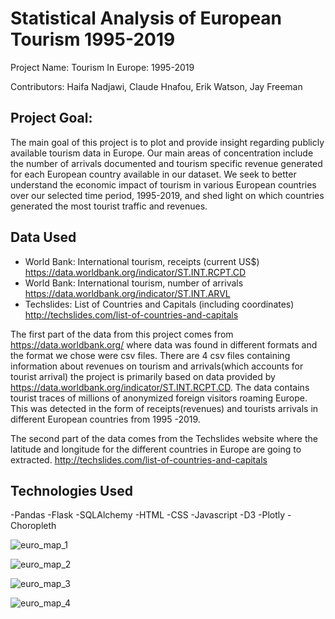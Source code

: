 # Statistical Analysis of European Tourism 1995-2019

Project Name: Tourism In Europe: 1995-2019

Contributors: Haifa Nadjawi, Claude Hnafou, Erik Watson, Jay Freeman

## Project Goal:

The main goal of this project is to plot and provide insight regarding publicly available tourism data in Europe. Our main areas of concentration include the number of arrivals documented and tourism specific revenue generated for each European country available in our dataset. We seek to better understand the economic impact of tourism in various European countries over our selected time period, 1995-2019, and shed light on which countries generated the most tourist traffic and revenues.

## Data Used

- World Bank: International tourism, receipts (current US$) https://data.worldbank.org/indicator/ST.INT.RCPT.CD
- World Bank: International tourism, number of arrivals https://data.worldbank.org/indicator/ST.INT.ARVL
- Techslides: List of Countries and Capitals (including coordinates) http://techslides.com/list-of-countries-and-capitals

The first part of the data from this project comes from https://data.worldbank.org/ where data was found in different formats and the format we chose were csv files. There are 4 csv files containing information about revenues on tourism and arrivals(which accounts for tourist arrival)
the project is primarily based on data provided by https://data.worldbank.org/indicator/ST.INT.RCPT.CD. The data contains tourist traces of millions of anonymized foreign visitors roaming Europe. This was detected in the form of receipts(revenues) and tourists arrivals in different European countries from 1995 -2019.

The second part of the data comes from the Techslides website where the latitude and longitude for the different countries in Europe are going to extracted.
http://techslides.com/list-of-countries-and-capitals

## Technologies Used

-Pandas
-Flask
-SQLAlchemy
-HTML
-CSS
-Javascript
-D3
-Plotly
-Choropleth



![euro_map_1](https://media.giphy.com/media/4XUSjIp1ebkwxnvRV3/giphy.gif)

![euro_map_2](https://media.giphy.com/media/3J9LGtrFENusv3m0Hq/giphy.gif)

![euro_map_3](https://media.giphy.com/media/KilWKKuxpqDzvr8mNd/giphy.gif)

![euro_map_4](https://media.giphy.com/media/KilWKKuxpqDzvr8mNd/giphy.gif)
